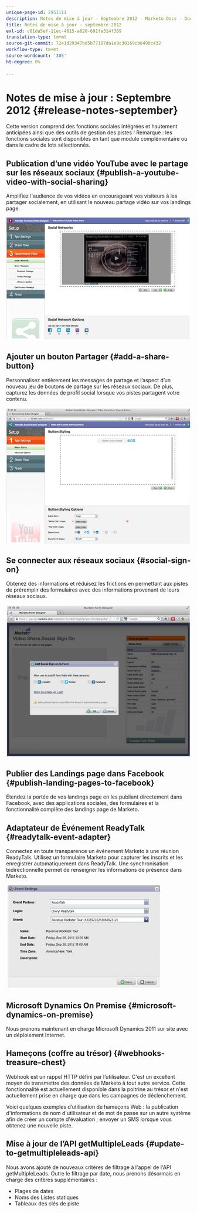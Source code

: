 ```yaml
---
unique-page-id: 2951111
description: Notes de mise à jour - Septembre 2012 - Marketo Docs - Documentation du produit
title: Notes de mise à jour - septembre 2012
exl-id: c81da5ef-11ec-4015-a820-691fa314f369
translation-type: tm+mt
source-git-commit: 72e1d29347bd5b77107da1e9c30169cb6490c432
workflow-type: tm+mt
source-wordcount: '305'
ht-degree: 0%

---
```


# Notes de mise à jour : Septembre 2012 {#release-notes-september}

Cette version comprend des fonctions sociales intégrées et hautement anticipées ainsi que des outils de gestion des pistes ! Remarque : les fonctions sociales sont disponibles en tant que module complémentaire ou dans le cadre de lots sélectionnés.

## Publication d’une vidéo YouTube avec le partage sur les réseaux sociaux {#publish-a-youtube-video-with-social-sharing}

Amplifiez l&#39;audience de vos vidéos en encourageant vos visiteurs à les partager socialement, en utilisant le nouveau partage vidéo sur vos landings page.

![](assets/image2014-9-23-10-3a39-3a21.png)

## Ajouter un bouton Partager {#add-a-share-button}

Personnalisez entièrement les messages de partage et l’aspect d’un nouveau jeu de boutons de partage sur les réseaux sociaux. De plus, capturez les données de profil social lorsque vos pistes partagent votre contenu.

![](assets/image2014-9-23-10-3a39-3a46.png)

## Se connecter aux réseaux sociaux {#social-sign-on}

Obtenez des informations et réduisez les frictions en permettant aux pistes de préremplir des formulaires avec des informations provenant de leurs réseaux sociaux.

![](assets/image2014-9-23-10-3a40-3a2.png)

## Publier des Landings page dans Facebook {#publish-landing-pages-to-facebook}

Étendez la portée de vos landings page en les publiant directement dans Facebook, avec des applications sociales, des formulaires et la fonctionnalité complète des landings page de Marketo.

## Adaptateur de Événement ReadyTalk {#readytalk-event-adapter}

Connectez en toute transparence un événement Marketo à une réunion ReadyTalk. Utilisez un formulaire Marketo pour capturer les inscrits et les enregistrer automatiquement dans ReadyTalk. Une synchronisation bidirectionnelle permet de renseigner les informations de présence dans Marketo.

![](assets/image2014-9-23-10-3a40-3a16.png)

## Microsoft Dynamics On Premise {#microsoft-dynamics-on-premise}

Nous prenons maintenant en charge Microsoft Dynamics 2011 sur site avec un déploiement Internet.

## Hameçons (coffre au trésor) {#webhooks-treasure-chest}

Webhook est un rappel HTTP défini par l’utilisateur. C&#39;est un excellent moyen de transmettre des données de Marketo à tout autre service. Cette fonctionnalité est actuellement disponible dans la poitrine au trésor et n&#39;est actuellement prise en charge que dans les campagnes de déclenchement.

Voici quelques exemples d’utilisation de hameçons Web : la publication d&#39;informations de nom d&#39;utilisateur et de mot de passe sur un autre système afin de créer un compte d&#39;évaluation ; envoyer un SMS lorsque vous obtenez une nouvelle piste.

## Mise à jour de l’API getMultipleLeads {#update-to-getmultipleleads-api}

Nous avons ajouté de nouveaux critères de filtrage à l&#39;appel de l&#39;API getMultipleLeads. Outre le filtrage par date, nous prenons désormais en charge des critères supplémentaires :

* Plages de dates
* Noms des Listes statiques
* Tableaux des clés de piste

